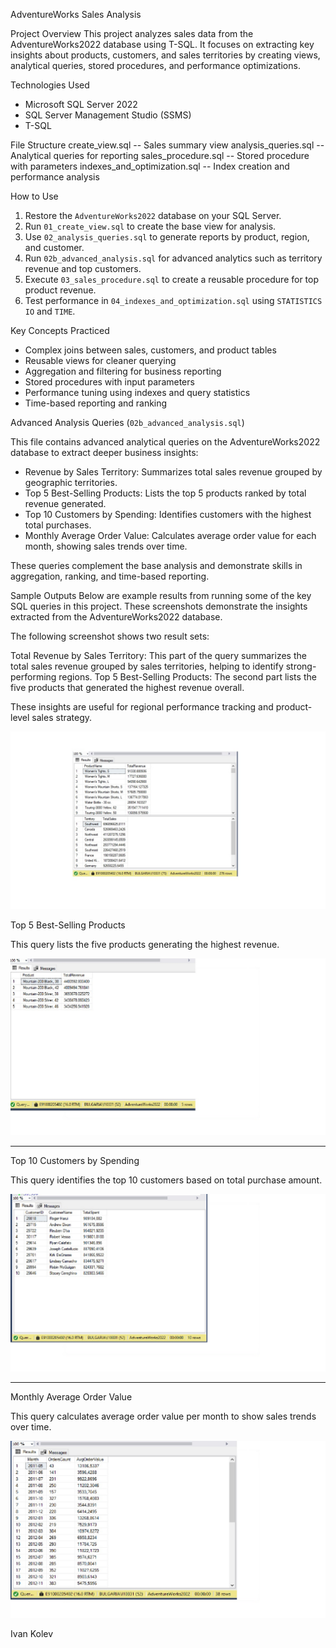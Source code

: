 AdventureWorks Sales Analysis

Project Overview
This project analyzes sales data from the AdventureWorks2022 database using T-SQL. It focuses on extracting key insights about products, customers, and sales territories by creating views, analytical queries, stored procedures, and performance optimizations.

Technologies Used
- Microsoft SQL Server 2022
- SQL Server Management Studio (SSMS)
- T-SQL

File Structure
create_view.sql -- Sales summary view
analysis_queries.sql -- Analytical queries for reporting
sales_procedure.sql -- Stored procedure with parameters
indexes_and_optimization.sql -- Index creation and performance analysis

How to Use

1. Restore the `AdventureWorks2022` database on your SQL Server.
2. Run `01_create_view.sql` to create the base view for analysis.
3. Use `02_analysis_queries.sql` to generate reports by product, region, and customer.
4. Run `02b_advanced_analysis.sql` for advanced analytics such as territory revenue and top customers.
5. Execute `03_sales_procedure.sql` to create a reusable procedure for top product revenue.
6. Test performance in `04_indexes_and_optimization.sql` using `STATISTICS IO` and `TIME`.

Key Concepts Practiced
- Complex joins between sales, customers, and product tables
- Reusable views for cleaner querying
- Aggregation and filtering for business reporting
- Stored procedures with input parameters
- Performance tuning using indexes and query statistics
- Time-based reporting and ranking

Advanced Analysis Queries (`02b_advanced_analysis.sql`)

This file contains advanced analytical queries on the AdventureWorks2022 database to extract deeper business insights:

- Revenue by Sales Territory: Summarizes total sales revenue grouped by geographic territories.
- Top 5 Best-Selling Products: Lists the top 5 products ranked by total revenue generated.
- Top 10 Customers by Spending: Identifies customers with the highest total purchases.
- Monthly Average Order Value: Calculates average order value for each month, showing sales trends over time.

These queries complement the base analysis and demonstrate skills in aggregation, ranking, and time-based reporting.

Sample Outputs
Below are example results from running some of the key SQL queries in this project. These screenshots demonstrate the insights extracted from the AdventureWorks2022 database.

The following screenshot shows two result sets:

Total Revenue by Sales Territory: This part of the query summarizes the total sales revenue grouped by sales territories, helping to identify strong-performing regions.
Top 5 Best-Selling Products: The second part lists the five products that generated the highest revenue overall.

These insights are useful for regional performance tracking and product-level sales strategy.

![Revenue and Top Products](photos/select(1,2).jpg)


Top 5 Best-Selling Products

This query lists the five products generating the highest revenue.

![Top Products](photos/top_5.jpg)

---

Top 10 Customers by Spending

This query identifies the top 10 customers based on total purchase amount.

![Top Customers](photos/top_10.jpg)

---

Monthly Average Order Value

This query calculates average order value per month to show sales trends over time.

![Monthly Average Order Value](photos/Monthly_average.jpg)



Ivan Kolev
